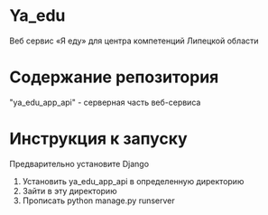 # Ya_edu

Веб сервис «Я еду» для центра компетенций Липецкой области
# Содержание репозитория 
 "ya_edu_app_api" - серверная часть веб-сервиса

# Инструкция к запуску 
Предварительно установите Django
1) Установить ya_edu_app_api в определенную директорию
2) Зайти в эту директорию
3) Прописать python manage.py runserver 
